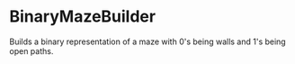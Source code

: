 # BinaryMazeBuilder
Builds a binary representation of a maze with 0's being walls and 1's being open paths.
